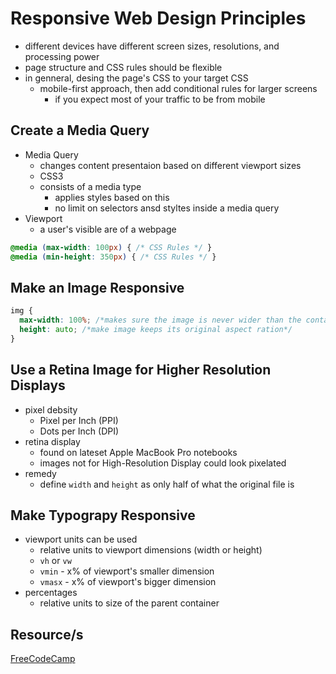 # Responsive Web Design Principles

- different devices have different screen sizes, resolutions, and processing power
- page structure and CSS rules should be flexible 
- in genneral, desing the page's CSS to your target CSS
  - mobile-first approach, then add conditional rules for larger screens
    - if you expect most of your traffic to be from mobile

## Create a Media Query

- Media Query
  - changes content presentaion based on different viewport sizes
  - CSS3
  - consists of a media type
    - applies styles based on this
    - no limit on selectors ansd styltes inside a media query
- Viewport
  - a user's visible are of a webpage

``` css
@media (max-width: 100px) { /* CSS Rules */ }
@media (min-height: 350px) { /* CSS Rules */ }
```

## Make an Image Responsive

``` css
img {
  max-width: 100%; /*makes sure the image is never wider than the container*/
  height: auto; /*make image keeps its original aspect ration*/
}
```

## Use a Retina Image for Higher Resolution Displays

- pixel debsity
  - Pixel per Inch (PPI)
  - Dots per Inch (DPI)
- retina display
  - found on lateset Apple MacBook Pro notebooks
  - images not for High-Resolution Display could look pixelated 
- remedy
  - define `width` and `height` as only half of what the original file is

## Make Typograpy Responsive

- viewport units can be used
  - relative units to viewport dimensions (width or height)
  - `vh` or `vw`
  - `vmin` - x% of viewport's smaller dimension
  - `vmasx` - x% of viewport's bigger dimension
- percentages
  - relative units to size of the parent container



## Resource/s

[FreeCodeCamp](https://www.freecodecamp.org/learn)